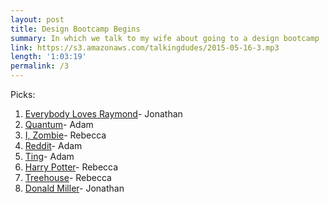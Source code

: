```yaml
---
layout: post
title: Design Bootcamp Begins
summary: In which we talk to my wife about going to a design bootcamp
link: https://s3.amazonaws.com/talkingdudes/2015-05-16-3.mp3
length: '1:03:19'
permalink: /3
---
```


Picks:

1. [Everybody Loves Raymond](http://en.wikipedia.org/wiki/Everybody_Loves_Raymond)- Jonathan
1. [Quantum](http://www.amazon.com/Passport-Game-Studios-BAN196528-Quantum/dp/B00GXZUUEM)- Adam
1. [I, Zombie](http://www.imdb.com/title/tt3501584/)- Rebecca
1. [Reddit](http://www.reddit.com/)- Adam
1. [Ting](https://ting.com/)- Adam
1. [Harry Potter](http://en.wikipedia.org/wiki/Harry_Potter)- Rebecca
1. [Treehouse](https://teamtreehouse.com)- Rebecca
1. [Donald Miller](http://en.wikipedia.org/wiki/Donald_Miller_(author))- Jonathan
